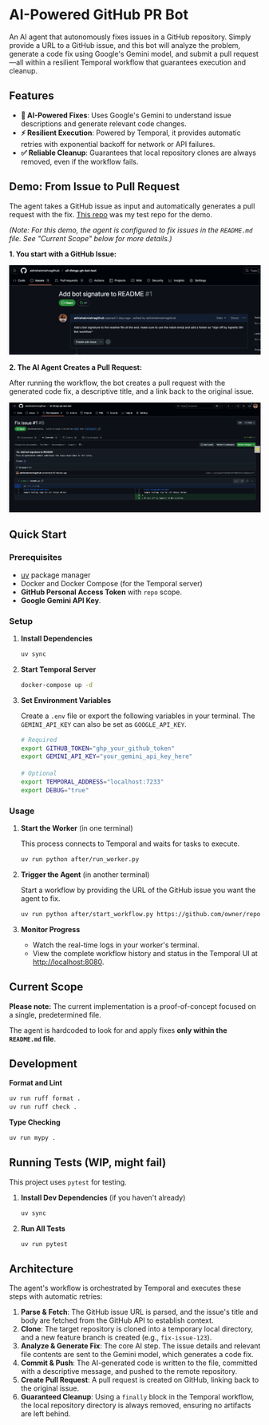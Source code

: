 # AI-Powered GitHub PR Bot

An AI agent that autonomously fixes issues in a GitHub repository. Simply provide a URL to a GitHub issue, and this bot will analyze the problem, generate a code fix using Google's Gemini model, and submit a pull request—all within a resilient Temporal workflow that guarantees execution and cleanup.

## Features

- **🤖 AI-Powered Fixes**: Uses Google's Gemini to understand issue descriptions and generate relevant code changes.
- **⚡ Resilient Execution**: Powered by Temporal, it provides automatic retries with exponential backoff for network or API failures.
- **✅ Reliable Cleanup**: Guarantees that local repository clones are always removed, even if the workflow fails.

## Demo: From Issue to Pull Request

The agent takes a GitHub issue as input and automatically generates a pull request with the fix. [This repo](https://github.com/abhishekmishragithub/all-things-gh-bot-test) was my test repo for the demo.

*(Note: For this demo, the agent is configured to fix issues in the `README.md` file. See "Current Scope" below for more details.)*

**1. You start with a GitHub Issue:**

![A GitHub issue describing a bug or a required change](./assets/issue.png)

**2. The AI Agent Creates a Pull Request:**

After running the workflow, the bot creates a pull request with the generated code fix, a descriptive title, and a link back to the original issue.

![A Pull Request generated by the AI bot, showing the code changes](./assets/pull_request.png)

## Quick Start

### Prerequisites

-   [uv](https://github.com/astral-sh/uv) package manager
-   Docker and Docker Compose (for the Temporal server)
-   **GitHub Personal Access Token** with `repo` scope.
-   **Google Gemini API Key**.

### Setup

1.  **Install Dependencies**

    ```bash
    uv sync
    ```

2.  **Start Temporal Server**

    ```bash
    docker-compose up -d
    ```

3.  **Set Environment Variables**

    Create a `.env` file or export the following variables in your terminal. The `GEMINI_API_KEY` can also be set as `GOOGLE_API_KEY`.

    ```bash
    # Required
    export GITHUB_TOKEN="ghp_your_github_token"
    export GEMINI_API_KEY="your_gemini_api_key_here"

    # Optional
    export TEMPORAL_ADDRESS="localhost:7233"
    export DEBUG="true"
    ```

### Usage

1.  **Start the Worker** (in one terminal)

    This process connects to Temporal and waits for tasks to execute.

    ```bash
    uv run python after/run_worker.py
    ```

2.  **Trigger the Agent** (in another terminal)

    Start a workflow by providing the URL of the GitHub issue you want the agent to fix.

    ```bash
    uv run python after/start_workflow.py https://github.com/owner/repo/issues/123
    ```

3.  **Monitor Progress**

    -   Watch the real-time logs in your worker's terminal.
    -   View the complete workflow history and status in the Temporal UI at [http://localhost:8080](http://localhost:8080).

## Current Scope

**Please note:** The current implementation is a proof-of-concept focused on a single, predetermined file.

The agent is hardcoded to look for and apply fixes **only within the `README.md` file**.

## Development

**Format and Lint**

```bash
uv run ruff format .
uv run ruff check .
```

**Type Checking**

```bash
uv run mypy .
```

## Running Tests (WIP, might fail)

This project uses `pytest` for testing.

1.  **Install Dev Dependencies** (if you haven't already)

    ```bash
    uv sync
    ```

2.  **Run All Tests**

    ```bash
    uv run pytest
    ```

## Architecture

The agent's workflow is orchestrated by Temporal and executes these steps with automatic retries:

1.  **Parse & Fetch**: The GitHub issue URL is parsed, and the issue's title and body are fetched from the GitHub API to establish context.
2.  **Clone**: The target repository is cloned into a temporary local directory, and a new feature branch is created (e.g., `fix-issue-123`).
3.  **Analyze & Generate Fix**: The core AI step. The issue details and relevant file contents are sent to the Gemini model, which generates a code fix.
4.  **Commit & Push**: The AI-generated code is written to the file, committed with a descriptive message, and pushed to the remote repository.
5.  **Create Pull Request**: A pull request is created on GitHub, linking back to the original issue.
6.  **Guaranteed Cleanup**: Using a `finally` block in the Temporal workflow, the local repository directory is always removed, ensuring no artifacts are left behind.

